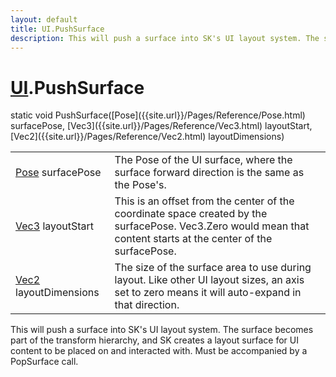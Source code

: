 ```yaml
---
layout: default
title: UI.PushSurface
description: This will push a surface into SK's UI layout system. The surface becomes part of the transform hierarchy, and SK creates a layout surface for UI content to be placed on and interacted with. Must be accompanied by a PopSurface call.
---
```

# [UI]({{site.url}}/Pages/Reference/UI.html).PushSurface

<div class='signature' markdown='1'>
static void PushSurface([Pose]({{site.url}}/Pages/Reference/Pose.html) surfacePose, [Vec3]({{site.url}}/Pages/Reference/Vec3.html) layoutStart, [Vec2]({{site.url}}/Pages/Reference/Vec2.html) layoutDimensions)
</div>

|  |  |
|--|--|
|[Pose]({{site.url}}/Pages/Reference/Pose.html) surfacePose|The Pose of the UI surface, where the             surface forward direction is the same as the Pose's.|
|[Vec3]({{site.url}}/Pages/Reference/Vec3.html) layoutStart|This is an offset from the center of the             coordinate space created by the surfacePose. Vec3.Zero would mean             that content starts at the center of the surfacePose.|
|[Vec2]({{site.url}}/Pages/Reference/Vec2.html) layoutDimensions|The size of the surface area to use             during layout. Like other UI layout sizes, an axis set to zero             means it will auto-expand in that direction.|

This will push a surface into SK's UI layout system. The
surface becomes part of the transform hierarchy, and SK creates a
layout surface for UI content to be placed on and interacted with.
Must be accompanied by a PopSurface call.



